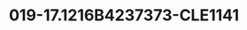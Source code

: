 ---
title: 019-17.1216B4237373-CLE1141
image: 019-17.1216B4237373-CLE1141.png
brand: sposo
layout: vestito
---